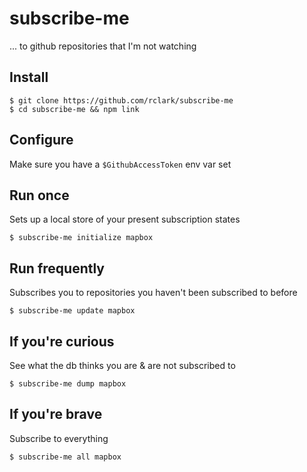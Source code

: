 # subscribe-me

... to github repositories that I'm not watching

## Install

```
$ git clone https://github.com/rclark/subscribe-me
$ cd subscribe-me && npm link
```

## Configure

Make sure you have a `$GithubAccessToken` env var set

## Run once

Sets up a local store of your present subscription states

```
$ subscribe-me initialize mapbox
```

## Run frequently

Subscribes you to repositories you haven't been subscribed to before

```
$ subscribe-me update mapbox
```

## If you're curious

See what the db thinks you are & are not subscribed to

```
$ subscribe-me dump mapbox
```

## If you're brave

Subscribe to everything

```
$ subscribe-me all mapbox
```
